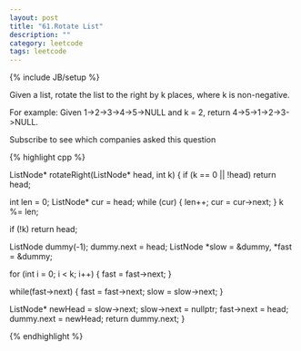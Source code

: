 ```yaml
---
layout: post
title: "61.Rotate List"
description: ""
category: leetcode
tags: leetcode
---
```

{% include JB/setup %}

Given a list, rotate the list to the right by k places, where k is non-negative.

For example:
Given 1->2->3->4->5->NULL and k = 2,
return 4->5->1->2->3->NULL.

Subscribe to see which companies asked this question

{% highlight cpp %}

ListNode* rotateRight(ListNode* head, int k) {
  if (k == 0 || !head) return head;

  int len = 0;
  ListNode* cur = head;
  while (cur) {
    len++;
    cur = cur->next;
  }
  k %= len;

  if (!k) return head;

  ListNode dummy(-1);
  dummy.next = head;
  ListNode *slow = &dummy, *fast = &dummy;

  for (int i = 0; i < k; i++) {
    fast = fast->next;
  }

  while(fast->next) {
    fast = fast->next;
    slow = slow->next;
  }

  ListNode* newHead = slow->next;
  slow->next = nullptr;
  fast->next = head;
  dummy.next = newHead;
  return dummy.next;
}

{% endhighlight %}